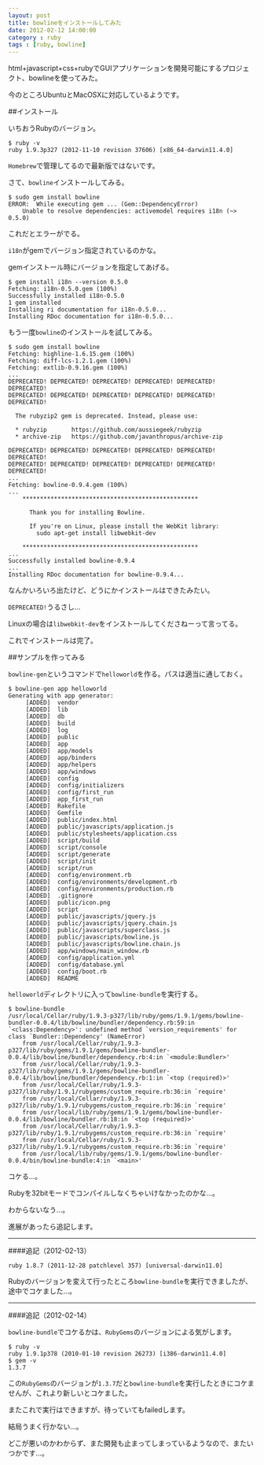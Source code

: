 ```yaml
---
layout: post
title: bowlineをインストールしてみた
date: 2012-02-12 14:00:00
category : ruby
tags : [ruby, bowline]
---
```


html+javascript+css+rubyでGUIアプリケーションを開発可能にするプロジェクト、bowlineを使ってみた。

今のところUbuntuとMacOSXに対応しているようです。

##インストール

いちおうRubyのバージョン。

	$ ruby -v
	ruby 1.9.3p327 (2012-11-10 revision 37606) [x86_64-darwin11.4.0]

`Homebrew`で管理してるので最新版ではないです。

さて、`bowline`インストールしてみる。

	$ sudo gem install bowline
	ERROR:  While executing gem ... (Gem::DependencyError)
	    Unable to resolve dependencies: activemodel requires i18n (~> 0.5.0)

これだとエラーがでる。

`i18n`がgemでバージョン指定されているのかな。

gemインストール時にバージョンを指定してあげる。

	$ gem install i18n --version 0.5.0
	Fetching: i18n-0.5.0.gem (100%)
	Successfully installed i18n-0.5.0
	1 gem installed
	Installing ri documentation for i18n-0.5.0...
	Installing RDoc documentation for i18n-0.5.0...

もう一度`bowline`のインストールを試してみる。

	$ sudo gem install bowline
	Fetching: highline-1.6.15.gem (100%)
	Fetching: diff-lcs-1.2.1.gem (100%)
	Fetching: extlib-0.9.16.gem (100%)
	...
	DEPRECATED! DEPRECATED! DEPRECATED! DEPRECATED! DEPRECATED! DEPRECATED!
	DEPRECATED! DEPRECATED! DEPRECATED! DEPRECATED! DEPRECATED! DEPRECATED!

	  The rubyzip2 gem is deprecated. Instead, please use:

	  * rubyzip       https://github.com/aussiegeek/rubyzip
	  * archive-zip   https://github.com/javanthropus/archive-zip

	DEPRECATED! DEPRECATED! DEPRECATED! DEPRECATED! DEPRECATED! DEPRECATED!
	DEPRECATED! DEPRECATED! DEPRECATED! DEPRECATED! DEPRECATED! DEPRECATED!
	...
	Fetching: bowline-0.9.4.gem (100%)
	...
	    **************************************************

	      Thank you for installing Bowline.
	      
	      If you're on Linux, please install the WebKit library:
	        sudo apt-get install libwebkit-dev

	    **************************************************
	...
	Successfully installed bowline-0.9.4
	...
	Installing RDoc documentation for bowline-0.9.4...

なんかいろいろ出たけど、どうにかインストールはできたみたい。

`DEPRECATED!`うるさし...

Linuxの場合は`libwebkit-dev`をインストールしてくださねーって言ってる。

これでインストールは完了。

##サンプルを作ってみる

`bowline-gen`というコマンドで`helloworld`を作る。パスは適当に通しておく。

	$ bowline-gen app helloworld
	Generating with app generator:
	     [ADDED]  vendor
	     [ADDED]  lib
	     [ADDED]  db
	     [ADDED]  build
	     [ADDED]  log
	     [ADDED]  public
	     [ADDED]  app
	     [ADDED]  app/models
	     [ADDED]  app/binders
	     [ADDED]  app/helpers
	     [ADDED]  app/windows
	     [ADDED]  config
	     [ADDED]  config/initializers
	     [ADDED]  config/first_run
	     [ADDED]  app_first_run
	     [ADDED]  Rakefile
	     [ADDED]  Gemfile
	     [ADDED]  public/index.html
	     [ADDED]  public/javascripts/application.js
	     [ADDED]  public/stylesheets/application.css
	     [ADDED]  script/build
	     [ADDED]  script/console
	     [ADDED]  script/generate
	     [ADDED]  script/init
	     [ADDED]  script/run
	     [ADDED]  config/environment.rb
	     [ADDED]  config/environments/development.rb
	     [ADDED]  config/environments/production.rb
	     [ADDED]  .gitignore
	     [ADDED]  public/icon.png
	     [ADDED]  script
	     [ADDED]  public/javascripts/jquery.js
	     [ADDED]  public/javascripts/jquery.chain.js
	     [ADDED]  public/javascripts/superclass.js
	     [ADDED]  public/javascripts/bowline.js
	     [ADDED]  public/javascripts/bowline.chain.js
	     [ADDED]  app/windows/main_window.rb
	     [ADDED]  config/application.yml
	     [ADDED]  config/database.yml
	     [ADDED]  config/boot.rb
	     [ADDED]  README

`helloworld`ディレクトリに入って`bowline-bundle`を実行する。

	$ bowline-bundle
	/usr/local/Cellar/ruby/1.9.3-p327/lib/ruby/gems/1.9.1/gems/bowline-bundler-0.0.4/lib/bowline/bundler/dependency.rb:59:in `<class:Dependency>': undefined method `version_requirements' for class `Bundler::Dependency' (NameError)
		from /usr/local/Cellar/ruby/1.9.3-p327/lib/ruby/gems/1.9.1/gems/bowline-bundler-0.0.4/lib/bowline/bundler/dependency.rb:4:in `<module:Bundler>'
		from /usr/local/Cellar/ruby/1.9.3-p327/lib/ruby/gems/1.9.1/gems/bowline-bundler-0.0.4/lib/bowline/bundler/dependency.rb:1:in `<top (required)>'
		from /usr/local/Cellar/ruby/1.9.3-p327/lib/ruby/1.9.1/rubygems/custom_require.rb:36:in `require'
		from /usr/local/Cellar/ruby/1.9.3-p327/lib/ruby/1.9.1/rubygems/custom_require.rb:36:in `require'
		from /usr/local/lib/ruby/gems/1.9.1/gems/bowline-bundler-0.0.4/lib/bowline/bundler.rb:18:in `<top (required)>'
		from /usr/local/Cellar/ruby/1.9.3-p327/lib/ruby/1.9.1/rubygems/custom_require.rb:36:in `require'
		from /usr/local/Cellar/ruby/1.9.3-p327/lib/ruby/1.9.1/rubygems/custom_require.rb:36:in `require'
		from /usr/local/lib/ruby/gems/1.9.1/gems/bowline-bundler-0.0.4/bin/bowline-bundle:4:in `<main>'

コケる…。

Rubyを32bitモードでコンパイルしなくちゃいけなかったのかな…。

わからないなう…。

進展があったら追記します。

---

####追記（2012-02-13）

	ruby 1.8.7 (2011-12-28 patchlevel 357) [universal-darwin11.0]

Rubyのバージョンを変えて行ったところ`bowline-bundle`を実行できましたが、途中でコケました…。

---

####追記（2012-02-14）

`bowline-bundle`でコケるかは、`RubyGems`のバージョンによる気がします。

	$ ruby -v
	ruby 1.9.1p378 (2010-01-10 revision 26273) [i386-darwin11.4.0]
	$ gem -v
	1.3.7

この`RubyGems`のバージョンが`1.3.7`だと`bowline-bundle`を実行したときにコケませんが、これより新しいとコケました。

またこれで実行はできますが、待っていてもfailedします。

結局うまく行かない…。

どこが悪いのかわからず、また開発も止まってしまっているようなので、またいつかです…。